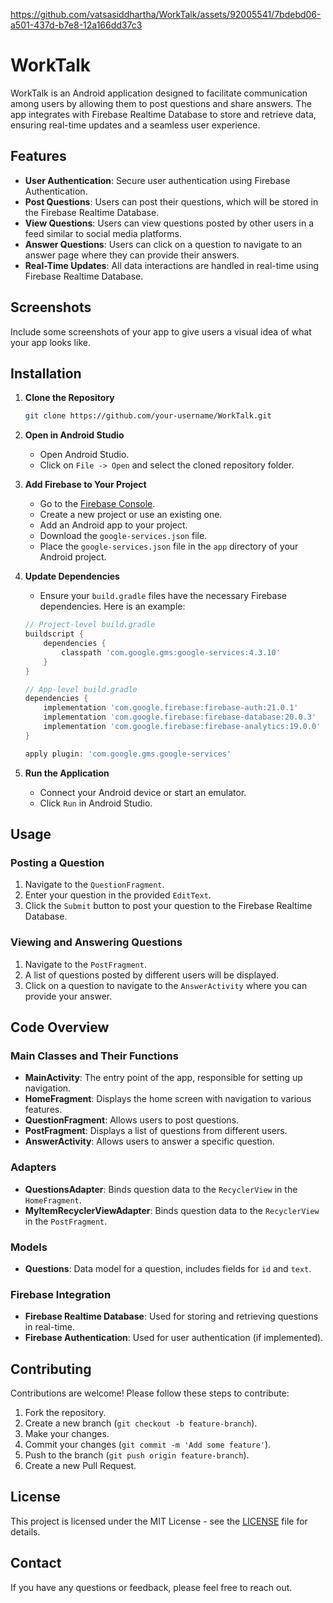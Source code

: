 

https://github.com/vatsasiddhartha/WorkTalk/assets/92005541/7bdebd06-a501-437d-b7e8-12a166dd37c3

# WorkTalk

WorkTalk is an Android application designed to facilitate communication among users by allowing them to post questions and share answers. The app integrates with Firebase Realtime Database to store and retrieve data, ensuring real-time updates and a seamless user experience.

## Features

- **User Authentication**: Secure user authentication using Firebase Authentication.
- **Post Questions**: Users can post their questions, which will be stored in the Firebase Realtime Database.
- **View Questions**: Users can view questions posted by other users in a feed similar to social media platforms.
- **Answer Questions**: Users can click on a question to navigate to an answer page where they can provide their answers.
- **Real-Time Updates**: All data interactions are handled in real-time using Firebase Realtime Database.

## Screenshots

Include some screenshots of your app to give users a visual idea of what your app looks like. 

## Installation

1. **Clone the Repository**
    ```bash
    git clone https://github.com/your-username/WorkTalk.git
    ```
2. **Open in Android Studio**
    - Open Android Studio.
    - Click on `File -> Open` and select the cloned repository folder.

3. **Add Firebase to Your Project**
    - Go to the [Firebase Console](https://console.firebase.google.com/).
    - Create a new project or use an existing one.
    - Add an Android app to your project.
    - Download the `google-services.json` file.
    - Place the `google-services.json` file in the `app` directory of your Android project.

4. **Update Dependencies**
    - Ensure your `build.gradle` files have the necessary Firebase dependencies. Here is an example:
    ```gradle
    // Project-level build.gradle
    buildscript {
        dependencies {
            classpath 'com.google.gms:google-services:4.3.10'
        }
    }

    // App-level build.gradle
    dependencies {
        implementation 'com.google.firebase:firebase-auth:21.0.1'
        implementation 'com.google.firebase:firebase-database:20.0.3'
        implementation 'com.google.firebase:firebase-analytics:19.0.0'
    }

    apply plugin: 'com.google.gms.google-services'
    ```

5. **Run the Application**
    - Connect your Android device or start an emulator.
    - Click `Run` in Android Studio.

## Usage

### Posting a Question

1. Navigate to the `QuestionFragment`.
2. Enter your question in the provided `EditText`.
3. Click the `Submit` button to post your question to the Firebase Realtime Database.

### Viewing and Answering Questions

1. Navigate to the `PostFragment`.
2. A list of questions posted by different users will be displayed.
3. Click on a question to navigate to the `AnswerActivity` where you can provide your answer.

## Code Overview

### Main Classes and Their Functions

- **MainActivity**: The entry point of the app, responsible for setting up navigation.
- **HomeFragment**: Displays the home screen with navigation to various features.
- **QuestionFragment**: Allows users to post questions.
- **PostFragment**: Displays a list of questions from different users.
- **AnswerActivity**: Allows users to answer a specific question.

### Adapters

- **QuestionsAdapter**: Binds question data to the `RecyclerView` in the `HomeFragment`.
- **MyItemRecyclerViewAdapter**: Binds question data to the `RecyclerView` in the `PostFragment`.

### Models

- **Questions**: Data model for a question, includes fields for `id` and `text`.

### Firebase Integration

- **Firebase Realtime Database**: Used for storing and retrieving questions in real-time.
- **Firebase Authentication**: Used for user authentication (if implemented).

## Contributing

Contributions are welcome! Please follow these steps to contribute:

1. Fork the repository.
2. Create a new branch (`git checkout -b feature-branch`).
3. Make your changes.
4. Commit your changes (`git commit -m 'Add some feature'`).
5. Push to the branch (`git push origin feature-branch`).
6. Create a new Pull Request.

## License

This project is licensed under the MIT License - see the [LICENSE](LICENSE) file for details.

## Contact

If you have any questions or feedback, please feel free to reach out.

